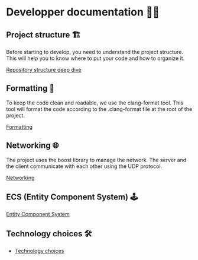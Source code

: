 # Developper documentation 🧑‍💻

## Project structure 🏗️

Before starting to develop, you need to understand the project structure. This will help you to know where to put your code and how to organize it.

[Repository structure deep dive](./repository_structure/repository_structure.md)

## Formatting 📝

To keep the code clean and readable, we use the clang-format tool. This tool will format the code according to the .clang-format file at the root of the project.

[Formatting](./formatting/formatting.md)

## Networking 🌐

The project uses the boost library to manage the network. The server and the client communicate with each other using the UDP protocol.

[Networking](./networking/networking.md)

## ECS (Entity Component System) 🕹️

[Entity Component System](./ecs/ecs.md)

## Technology choices 🛠️

- [Technology choices](./technology_choices/technology_choices.md)